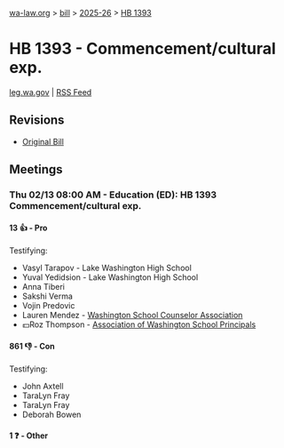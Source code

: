 [wa-law.org](/) > [bill](/bill/) > [2025-26](/bill/2025-26/) > [HB 1393](/bill/2025-26/hb/1393/)

# HB 1393 - Commencement/cultural exp.
[leg.wa.gov](https://app.leg.wa.gov/billsummary?BillNumber=1393&Year=2025&Initiative=false) | [RSS Feed](./rss.xml)

## Revisions
* [Original Bill](1/)

## Meetings
### Thu 02/13 08:00 AM - Education (ED): HB 1393 Commencement/cultural exp.
#### 13 👍 - Pro
Testifying:
* Vasyl Tarapov - Lake Washington High School
* Yuval Yedidsion - Lake Washington High School
* Anna Tiberi
* Sakshi Verma
* Vojin Predovic
* Lauren Mendez - [Washington School Counselor Association](/org/washington_school_counselor_association/)
* 💵Roz Thompson - [Association of Washington School Principals](/org/association_of_washington_school_principals/)

#### 861 👎 - Con
Testifying:
* John Axtell
* TaraLyn Fray
* TaraLyn Fray
* Deborah Bowen

#### 1 ❓ - Other
